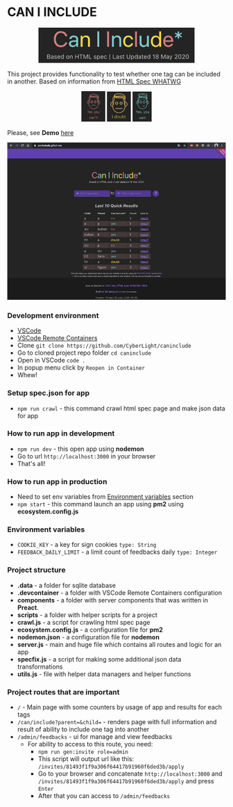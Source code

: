 # CAN I INCLUDE

<div align="center">
    <img src="docs/images/logo.png" width="360px"/>
</div>

This project provides functionality to test whether one tag can be included in another. Based on information from [HTML Spec WHATWG](https://html.spec.whatwg.org/)

<div align="center">
    <img src="docs/images/no.png" alt="Nikulin" width="55px"/>
    <img src="docs/images/doubt.png" alt="Margunov" width="55px"/>
    <img src="docs/images/yes.png" alt="Vicin" width="44px"/>
</div>

Please, see **Demo** [here](https://caninclude.glitch.me)

<div align="center">
    <img src="docs/images/app_main_screen.png" width="560px"/>
</div>

### Development environment
* [VSCode](https://code.visualstudio.com/)
* [VSCode Remote Containers](https://code.visualstudio.com/docs/remote/containers#_installation)
* Clone `git clone https://github.com/CyberLight/caninclude`
* Go to cloned project repo folder `cd caninclude`
* Open in VSCode `code .`
* In popup menu click by `Reopen in Container`
* Whew!

### Setup spec.json for app
* `npm run crawl` - this command crawl html spec page and make json data for app

### How to run app in development
* `npm run dev` - this open app using **nodemon**
* Go to url `http://localhost:3000` in your browser
* That's all!

### How to run app in production
* Need to set env variables from [Environment variables](#environment-variables)  section
* `npm start` - this command launch an app using **pm2** using **ecosystem.config.js**

### Environment variables
* `COOKIE_KEY` - a key for sign cookies `type: String`
* `FEEDBACK_DAILY_LIMIT` - a limit count of feedbacks daily `type: Integer`

### Project structure
* **.data** - a folder for sqlite database
* **.devcontainer** - a folder with VSCode Remote Containers configuration
* **components** - a folder with server components that was written in **Preact**.
* **scripts** - a folder with helper scripts for a project
* **crawl.js** - a script for crawling html spec page
* **ecosystem.config.js** - a configuration file for **pm2**
* **nodemon.json** - a configuration file for **nodemon**
* **server.js** - main and huge file which contains all routes and logic for an app
* **specfix.js** - a script for making some additional json data transformations
* **utils.js** - file with helper data managers and helper functions

### Project routes that are important
* `/` - Main page with some counters by usage of app and results for each tags
* `/can/include?parent=&child=` - renders page with full information and result of ability to include one tag into another
* `/admin/feedbacks` - ui for manage and view feedbacks 
    * For ability to access to this route, you need:
        * `npm run gen:invite role=admin`
        * This script will output url like this: `/invites/81493f1f9a306f64417b91960f6ded3b/apply`
        * Go to your browser and concatenate `http://localhost:3000` and `/invites/81493f1f9a306f64417b91960f6ded3b/apply` and press `Enter`
        * After that you can access to `/admin/feedbacks`